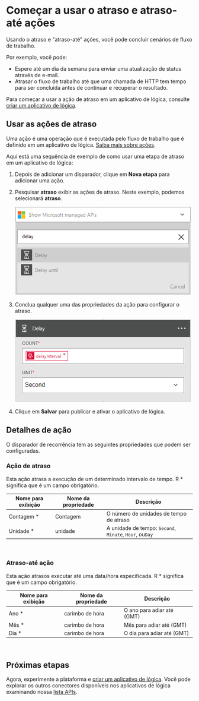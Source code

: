 <properties
    pageTitle="Adicionar um atraso nos aplicativos de lógica | Microsoft Azure"
    description="Visão geral do atraso e atraso-até ações e como usá-las com um aplicativo do Azure lógica."
    services=""
    documentationCenter=""
    authors="jeffhollan"
    manager="erikre"
    editor=""
    tags="connectors"/>

<tags
   ms.service="logic-apps"
   ms.devlang="na"
   ms.topic="article"
   ms.tgt_pltfrm="na"
   ms.workload="na"
   ms.date="07/18/2016"
   ms.author="jehollan"/>

# <a name="get-started-with-the-delay-and-delay-until-actions"></a>Começar a usar o atraso e atraso-até ações

Usando o atraso e "atraso-até" ações, você pode concluir cenários de fluxo de trabalho.

Por exemplo, você pode:

- Espere até um dia da semana para enviar uma atualização de status através de e-mail.
- Atrasar o fluxo de trabalho até que uma chamada de HTTP tem tempo para ser concluída antes de continuar e recuperar o resultado.

Para começar a usar a ação de atraso em um aplicativo de lógica, consulte [criar um aplicativo de lógica](../app-service-logic/app-service-logic-create-a-logic-app.md).

## <a name="use-the-delay-actions"></a>Usar as ações de atraso

Uma ação é uma operação que é executada pelo fluxo de trabalho que é definido em um aplicativo de lógica. [Saiba mais sobre ações](connectors-overview.md).

Aqui está uma sequência de exemplo de como usar uma etapa de atraso em um aplicativo de lógica:

1. Depois de adicionar um disparador, clique em **Nova etapa** para adicionar uma ação.
2. Pesquisar **atraso** exibir as ações de atraso. Neste exemplo, podemos selecionará **atraso**.

    ![Ações de atraso](./media/connectors-native-delay/using-action-1.png)

3. Conclua qualquer uma das propriedades da ação para configurar o atraso.

    ![Configuração de atraso](./media/connectors-native-delay/using-action-2.png)

4. Clique em **Salvar** para publicar e ativar o aplicativo de lógica.


## <a name="action-details"></a>Detalhes de ação

O disparador de recorrência tem as seguintes propriedades que podem ser configuradas.

### <a name="delay-action"></a>Ação de atraso

Esta ação atrasa a execução de um determinado intervalo de tempo.
R * significa que é um campo obrigatório.

|Nome para exibição|Nome da propriedade|Descrição|
|---|---|---|
|Contagem *|Contagem|O número de unidades de tempo de atraso|
|Unidade *|unidade|A unidade de tempo: `Second`, `Minute`, `Hour`, ou`Day`|
<br>

### <a name="delay-until-action"></a>Atraso-até ação

Esta ação atrasos executar até uma data/hora especificada.
R * significa que é um campo obrigatório.

|Nome para exibição|Nome da propriedade|Descrição|
|---|---|---|
|Ano *|carimbo de hora|O ano para adiar até (GMT)|
|Mês *|carimbo de hora|Mês para adiar até (GMT)|
|Dia *|carimbo de hora|O dia para adiar até (GMT)|
<br>


## <a name="next-steps"></a>Próximas etapas

Agora, experimente a plataforma e [criar um aplicativo de lógica](../app-service-logic/app-service-logic-create-a-logic-app.md). Você pode explorar os outros conectores disponíveis nos aplicativos de lógica examinando nossa [lista APIs](apis-list.md).
